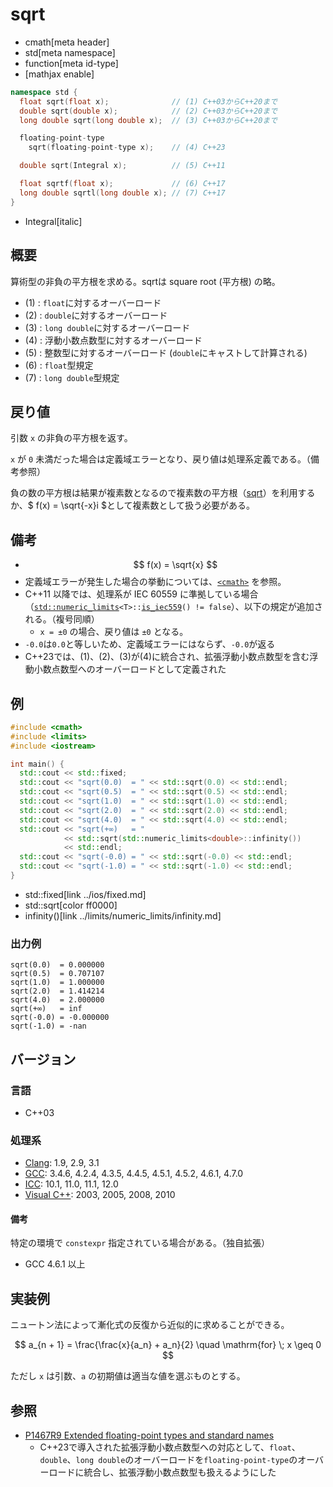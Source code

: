 # sqrt
* cmath[meta header]
* std[meta namespace]
* function[meta id-type]
* [mathjax enable]

```cpp
namespace std {
  float sqrt(float x);              // (1) C++03からC++20まで
  double sqrt(double x);            // (2) C++03からC++20まで
  long double sqrt(long double x);  // (3) C++03からC++20まで

  floating-point-type
    sqrt(floating-point-type x);    // (4) C++23

  double sqrt(Integral x);          // (5) C++11

  float sqrtf(float x);             // (6) C++17
  long double sqrtl(long double x); // (7) C++17
}
```
* Integral[italic]

## 概要
算術型の非負の平方根を求める。sqrtは square root (平方根) の略。

- (1) : `float`に対するオーバーロード
- (2) : `double`に対するオーバーロード
- (3) : `long double`に対するオーバーロード
- (4) : 浮動小数点数型に対するオーバーロード
- (5) : 整数型に対するオーバーロード (`double`にキャストして計算される)
- (6) : `float`型規定
- (7) : `long double`型規定


## 戻り値
引数 `x` の非負の平方根を返す。

`x` が `0` 未満だった場合は定義域エラーとなり、戻り値は処理系定義である。（備考参照）

負の数の平方根は結果が複素数となるので複素数の平方根（[sqrt](/reference/complex/complex/sqrt.md)）を利用するか、$ f(x) = \sqrt{-x}i $として複素数として扱う必要がある。

## 備考
- $$ f(x) = \sqrt{x} $$
- 定義域エラーが発生した場合の挙動については、[`<cmath>`](../cmath.md) を参照。
- C++11 以降では、処理系が IEC 60559 に準拠している場合（[`std::numeric_limits`](../limits/numeric_limits.md)`<T>::`[`is_iec559`](../limits/numeric_limits/is_iec559.md)`() != false`）、以下の規定が追加される。（複号同順）
    - `x = ±0` の場合、戻り値は `±0` となる。
- `-0.0`は`0.0`と等しいため、定義域エラーにはならず、`-0.0`が返る
- C++23では、(1)、(2)、(3)が(4)に統合され、拡張浮動小数点数型を含む浮動小数点数型へのオーバーロードとして定義された


## 例
```cpp example
#include <cmath>
#include <limits>
#include <iostream>

int main() {
  std::cout << std::fixed;
  std::cout << "sqrt(0.0)  = " << std::sqrt(0.0) << std::endl;
  std::cout << "sqrt(0.5)  = " << std::sqrt(0.5) << std::endl;
  std::cout << "sqrt(1.0)  = " << std::sqrt(1.0) << std::endl;
  std::cout << "sqrt(2.0)  = " << std::sqrt(2.0) << std::endl;
  std::cout << "sqrt(4.0)  = " << std::sqrt(4.0) << std::endl;
  std::cout << "sqrt(+∞)   = "
            << std::sqrt(std::numeric_limits<double>::infinity())
            << std::endl;
  std::cout << "sqrt(-0.0) = " << std::sqrt(-0.0) << std::endl;
  std::cout << "sqrt(-1.0) = " << std::sqrt(-1.0) << std::endl;
}
```
* std::fixed[link ../ios/fixed.md]
* std::sqrt[color ff0000]
* infinity()[link ../limits/numeric_limits/infinity.md]

### 出力例
```
sqrt(0.0)  = 0.000000
sqrt(0.5)  = 0.707107
sqrt(1.0)  = 1.000000
sqrt(2.0)  = 1.414214
sqrt(4.0)  = 2.000000
sqrt(+∞)   = inf
sqrt(-0.0) = -0.000000
sqrt(-1.0) = -nan
```

## バージョン
### 言語
- C++03

### 処理系
- [Clang](/implementation.md#clang): 1.9, 2.9, 3.1
- [GCC](/implementation.md#gcc): 3.4.6, 4.2.4, 4.3.5, 4.4.5, 4.5.1, 4.5.2, 4.6.1, 4.7.0
- [ICC](/implementation.md#icc): 10.1, 11.0, 11.1, 12.0
- [Visual C++](/implementation.md#visual_cpp): 2003, 2005, 2008, 2010

#### 備考
特定の環境で `constexpr` 指定されている場合がある。（独自拡張）

- GCC 4.6.1 以上


## 実装例
ニュートン法によって漸化式の反復から近似的に求めることができる。

$$ a_{n + 1} = \frac{\frac{x}{a_n} + a_n}{2} \quad \mathrm{for} \; x \geq 0 $$

ただし `x` は引数、`a` の初期値は適当な値を選ぶものとする。


## 参照
- [P1467R9 Extended floating-point types and standard names](https://www.open-std.org/jtc1/sc22/wg21/docs/papers/2022/p1467r9.html)
    - C++23で導入された拡張浮動小数点数型への対応として、`float`、`double`、`long double`のオーバーロードを`floating-point-type`のオーバーロードに統合し、拡張浮動小数点数型も扱えるようにした
